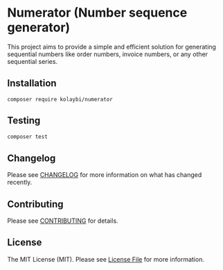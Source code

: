Numerator (Number sequence generator)
=====================================

This project aims to provide a simple and efficient solution for generating 
sequential numbers like order numbers, invoice numbers, or any other sequential series.

## Installation

```
composer require kolaybi/numerator
```

## Testing

``` bash
composer test
```

## Changelog

Please see [CHANGELOG](CHANGELOG.md) for more information on what has changed recently.

## Contributing

Please see [CONTRIBUTING](https://github.com/kolaybi/.github/blob/master/CONTRIBUTING.md) for details.

## License

The MIT License (MIT). Please see [License File](LICENSE.md) for more information.
